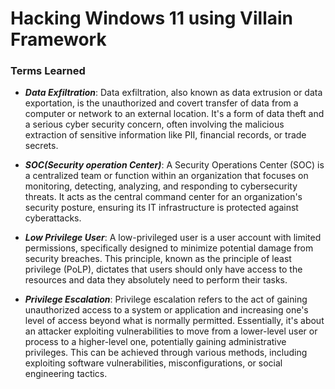 # Hacking Windows 11 using Villain Framework
### Terms Learned
- ***Data Exfiltration***: Data exfiltration, also known as data extrusion or data exportation, is the unauthorized and covert transfer of data from a computer or network to an external location. It's a form of data theft and a serious cyber security concern, often involving the malicious extraction of sensitive information like PII, financial records, or trade secrets.
  
- ***SOC(Security operation Center)***: A Security Operations Center (SOC) is a centralized team or function within an organization that focuses on monitoring, detecting, analyzing, and responding to cybersecurity threats. It acts as the central command center for an organization's security posture, ensuring its IT infrastructure is protected against cyberattacks.
  
- ***Low Privilege User***: A low-privileged user is a user account with limited permissions, specifically designed to minimize potential damage from security breaches. This principle, known as the principle of least privilege (PoLP), dictates that users should only have access to the resources and data they absolutely need to perform their tasks.
  
- ***Privilege Escalation***: Privilege escalation refers to the act of gaining unauthorized access to a system or application and increasing one's level of access beyond what is normally permitted. Essentially, it's about an attacker exploiting vulnerabilities to move from a lower-level user or process to a higher-level one, potentially gaining administrative privileges. This can be achieved through various methods, including exploiting software vulnerabilities, misconfigurations, or social engineering tactics. 
